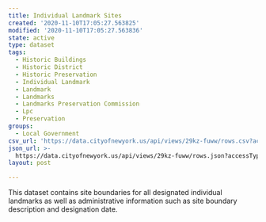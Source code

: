 ```yaml
---
title: Individual Landmark Sites
created: '2020-11-10T17:05:27.563825'
modified: '2020-11-10T17:05:27.563836'
state: active
type: dataset
tags:
  - Historic Buildings
  - Historic District
  - Historic Preservation
  - Individual Landmark
  - Landmark
  - Landmarks
  - Landmarks Preservation Commission
  - Lpc
  - Preservation
groups:
  - Local Government
csv_url: 'https://data.cityofnewyork.us/api/views/29kz-fuww/rows.csv?accessType=DOWNLOAD'
json_url: >-
  https://data.cityofnewyork.us/api/views/29kz-fuww/rows.json?accessType=DOWNLOAD
layout: post

---
```

This dataset contains site boundaries for all designated individual landmarks as well as administrative information such as site boundary description and designation date.
